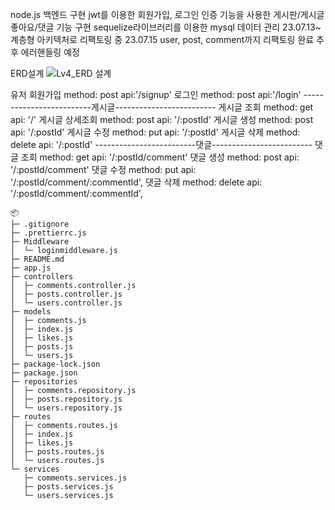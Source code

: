 node.js 백엔드 구현
jwt를 이용한 회원가입, 로그인 인증 기능을 사용한 게시판/게시글 좋아요/댓글 기능 구현
sequelize라이브러리를 이용한 mysql 데이터 관리
23.07.13~ 계층형 아키텍처로 리팩토링 중
23.07.15 user, post, comment까지 리팩토링 완료 추후 에러핸들링 예정

ERD설계
![Lv4_ERD 설계](https://github.com/lec2528/Lv5_Layered-Architecture-Pattern/assets/132907542/9a98cb6d-b0b1-49c3-81b1-c3cec9796fbb)

유저
회원가입 method: post api:'/signup'
로그인 method: post api:'/login'
-------------------------게시글-------------------------
게시글 조회 method: get api: '/'
게시글 상세조회 method: post api: '/:postId'
게시글 생성 method: post api: '/:postId'
게시글 수정 method: put api: '/:postId'
게시글 삭제 method: delete api: '/:postId'
-------------------------댓글-------------------------
댓글 조회 method: get api: '/:postId/comment'
댓글 생성 method: post api: '/:postId/comment'
댓글 수정 method: put api: '/:postId/comment/:commentId',
댓글 삭제 method: delete api: '/:postId/comment/:commentId',

```
📦
├─ .gitignore
├─ .prettierrc.js
├─ Middleware
│  └─ loginmiddleware.js
├─ README.md
├─ app.js
├─ controllers
│  ├─ comments.controller.js
│  ├─ posts.controller.js
│  └─ users.controller.js
├─ models
│  ├─ comments.js
│  ├─ index.js
│  ├─ likes.js
│  ├─ posts.js
│  └─ users.js
├─ package-lock.json
├─ package.json
├─ repositories
│  ├─ comments.repository.js
│  ├─ posts.repository.js
│  └─ users.repository.js
├─ routes
│  ├─ comments.routes.js
│  ├─ index.js
│  ├─ likes.js
│  ├─ posts.routes.js
│  └─ users.routes.js
└─ services
   ├─ comments.services.js
   ├─ posts.services.js
   └─ users.services.js
```
